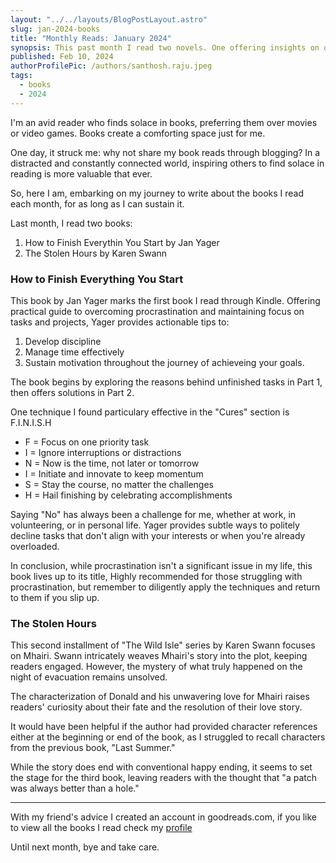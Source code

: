 ```yaml
---
layout: "../../layouts/BlogPostLayout.astro"
slug: jan-2024-books
title: "Monthly Reads: January 2024"
synopsis: This past month I read two novels. One offering insights on overcoming procrastination and the other a love story in amidst a mysterious plot.
published: Feb 10, 2024
authorProfilePic: /authors/santhosh.raju.jpeg
tags:
  - books
  - 2024
---
```


I'm an avid reader who finds solace in books, preferring them over movies or video games. Books create a comforting space just for me.

One day, it struck me: why not share my book reads through blogging? In a distracted and constantly connected world, inspiring others to find solace in reading is more valuable that ever.

So, here I am, embarking on my journey to write about the books I read each month, for as long as I can sustain it.

Last month, I read two books:

1. How to Finish Everythin You Start by Jan Yager
2. The Stolen Hours by Karen Swann

### How to Finish Everything You Start

This book by Jan Yager marks the first book I read through Kindle. Offering practical guide to overcoming procrastination and maintaining focus on tasks and projects, Yager provides actionable tips to:

1. Develop discipline
2. Manage time effectively
3. Sustain motivation throughout the journey of achieveing your goals.

The book begins by exploring the reasons behind unfinished tasks in Part 1, then offers solutions in Part 2.

One technique I found particulary effective in the "Cures" section is F.I.N.I.S.H

- F = Focus on one priority task
- I = Ignore interruptions or distractions
- N = Now is the time, not later or tomorrow
- I = Initiate and innovate to keep momentum
- S = Stay the course, no matter the challenges
- H = Hail finishing by celebrating accomplishments

Saying "No" has always been a challenge for me, whether at work, in volunteering, or in personal life. Yager provides subtle ways to politely decline tasks that don't align with your interests or when you're already overloaded.

In conclusion, while procrastination isn't a significant issue in my life, this book lives up to its title, Highly recommended for those struggling with procrastination, but remember to diligently apply the techniques and return to them if you slip up.

### The Stolen Hours

This second installment of "The Wild Isle" series by Karen Swann focuses on Mhairi. Swann intricately weaves Mhairi's story into the plot, keeping readers engaged. However, the mystery of what truly happened on the night of evacuation remains unsolved.

The characterization of Donald and his unwavering love for Mhairi raises readers' curiosity about their fate and the resolution of their love story.

It would have been helpful if the author had provided character references either at the beginning or end of the book, as I struggled to recall characters from the previous book, "Last Summer."

While the story does end with conventional happy ending, it seems to set the stage for the third book, leaving readers with the thought that "a patch was always better than a hole."

<hr/>

With my friend's advice I created an account in goodreads.com, if you like to view all the books I read check my [profile](https://www.goodreads.com/user/show/174121480-santhosh-raju)

Until next month, bye and take care.
